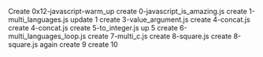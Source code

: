 Create 0x12-javascript-warm_up
create 0-javascript_is_amazing.js
create 1-multi_languages.js
update 1
create 3-value_argument.js
create 4-concat.js
create 4-concat.js
create 5-to_integer.js
up 5
create 6-multi_languages_loop.js
create  7-multi_c.js
create 8-square.js
create 8-square.js again
create 9
create 10
